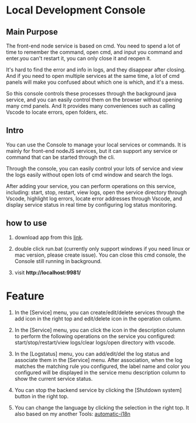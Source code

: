 # Local Development Console

## Main Purpose

The front-end node service is based on cmd. You need to spend a lot of time to
remember the command, open cmd, and input you command and enter.you can't
restart it, you can only close it and reopen it.

It's hard to find the error and info in logs, and they disappear after closing.
And if you need to open multiple services at the same time, a lot of cmd panels
will make you confused about which one is which, and it's a mess.

So this console controls these processes through the background java service,
and you can easily control them on the browser without opening many cmd panels.
And It provides many conveniences such as calling Vscode to locate errors, open
folders, etc.

## Intro

You can use the Console to manage your local services or commands. It is mainly
for front-end nodeJS services, but it can support any service or command that
can be started through the cli.

Through the console, you can easily control your lots of service and view the
logs easily without open lots of cmd window and search the logs.

After adding your service, you can perform operations on this service,
including: start, stop, restart, view logs, open the service directory through
Vscode, highlight log errors, locate error addresses through Vscode, and display
service status in real time by configuring log status monitoring.

## how to use

1. download app from this [link](__artifact__).

2. double click run.bat (currently only support windows if you need linux or mac
   version, please create issue). You can close this cmd console, the Console
   still running in background.

3. visit **http://localhost:9981/**

# Feature

1. In the [Service] menu, you can create/edit/delete services through the add
   icon in the right top and edit/delete icon in the operation column.

2. In the [Service] menu, you can click the icon in the description column to
   perform the following operations on the service you configured:
   start/stop/restart/view logs/clear logs/open directory with vscode.

3. In the [Logstatus] menu, you can add/edit/del the log status and associate
   them in the [Service] menu. After association, when the log matches the
   matching rule you configured, the label name and color you configured will be
   displayed in the service menu description column to show the current service
   status.

4. You can stop the backend service by clicking the [Shutdown system] button in
   the right top.

5. You can change the language by clicking the selection in the right top.
   It also based on my another
   Tools: [automatic-i18n](https://www.npmjs.com/package/automatic-i18n)
